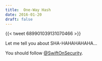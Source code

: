 ```yaml
---
title:  One-Way Hash
date: 2016-01-20
draft: false
---
```


{{< tweet 689901039131070466 >}}

Let me tell you about SHA-HAHAHAHAHA...

You should follow
[@SwiftOnSecurity](https://twitter.com/SwiftOnSecurity).
